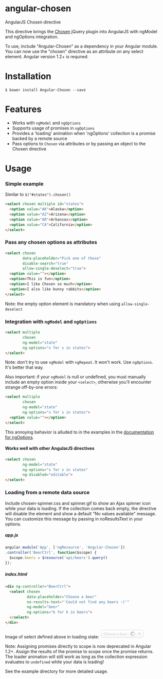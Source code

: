 angular-chosen
==============

AngularJS Chosen directive

This directive brings the [Chosen](http://harvesthq.github.com/chosen/) jQuery plugin
into AngularJS with ngModel and ngOptions integration.

To use, include "Angular-Chosen" as a dependency in your Angular module.  You can now
use the "chosen" directive as an attribute on any select element.  Angular version 1.2+ is required.

# Installation

    $ bower install Angular-Chosen --save

# Features
  * Works with `ngModel` and `ngOptions`
  * Supports usage of promises in `ngOptions`
  * Provides a 'loading' animation when 'ngOptions' collection is a promise backed by a remote source
  * Pass options to `Chosen` via attributes or by passing an object to the Chosen directive

# Usage

### Simple example
Similar to `$("#states").chosen()`

```html
<select chosen multiple id="states">
  <option value="AK">Alaska</option>
  <option value="AZ">Arizona</option>
  <option value="AR">Arkansas</option>
  <option value="CA">California</option>
</select>
```

### Pass any chosen options as attributes

```html
<select chosen
        data-placeholder="Pick one of these"
        disable-search="true"
        allow-single-deselect="true">
  <option value=""></option>
  <option>This is fun</option>
  <option>I like Chosen so much</option>
  <option>I also like bunny rabbits</option>
</select>
```
Note: the empty option element is mandatory when using `allow-single-deselect`

### Integration with `ngModel` and `ngOptions`

```html
<select multiple
        chosen
        ng-model="state"
        ng-options="s for s in states">
</select>
```

Note: don't try to use `ngModel` with `ngRepeat`.  It won't work.  Use `ngOptions`.  It's better that way.

Also important: if your `ngModel` is null or undefined, you must manually include an empty option inside your `<select>`, otherwise you'll encounter strange off-by-one errors:

```html
<select multiple
        chosen
        ng-model="state"
        ng-options="s for s in states">
  <option value=""></option>
</select>
```

This annoying behavior is alluded to in the examples in the [documentation for ngOptions](http://docs.angularjs.org/api/ng.directive:select).

#### Works well with other AngularJS directives

```html
<select chosen
        ng-model="state"
        ng-options="s for s in states"
        ng-disabled="editable">
</select>
```

### Loading from a remote data source
Include chosen-spinner.css and spinner.gif to show an Ajax spinner icon while your data is loading.  If the collection comes back empty, the directive will disable the element and show a default
"No values available" message.  You can customize this message by passing in noResultsText in your options.

##### app.js
```js
angular.module('App', ['ngResource', 'Angular-Chosen'])
.controller('BeerCtrl', function($scope) {
  $scope.beers = $resource('api/beers').query()
});
```

##### index.html
```html
<div ng-controller="BeerCtrl">
  <select chosen
          data-placeholder="Choose a beer"
          no-results-text="'Could not find any beers :('"
          ng-model="beer"
          ng-options="b for b in beers">
  </select>
</div>
```

Image of select defined above in loading state:  <img src="https://raw.githubusercontent.com/TruckMuncher/Chosen-Angular/master/example/choose-a-beer.png">


Note: Assigning promises directly to scope is now deprecated in Angular 1.2+.  Assign the results of the promise to scope
once the promise returns.  The loader animation will still work as long as the collection expression
evaluates to `undefined` while your data is loading!

See the example directory for more detailed usage.
